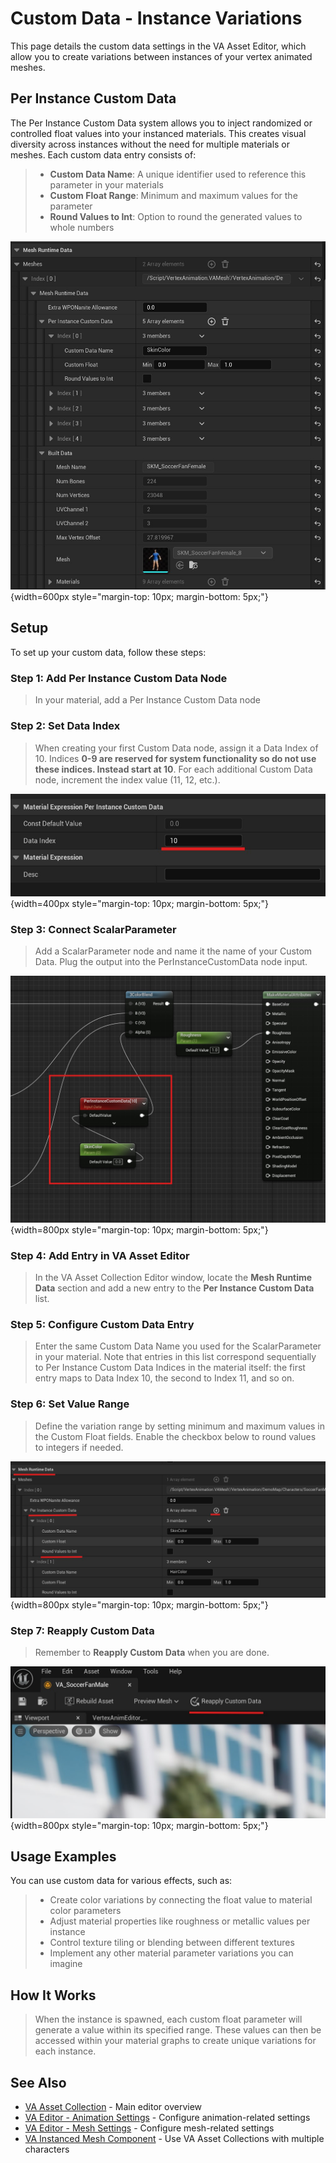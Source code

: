 # Custom Data - Instance Variations

This page details the custom data settings in the VA Asset Editor, which allow you to create variations between instances of your vertex animated meshes.

## Per Instance Custom Data

The Per Instance Custom Data system allows you to inject randomized or controlled float values into your instanced materials. This creates visual diversity across instances without the need for multiple materials or meshes. Each custom data entry consists of:

> - **Custom Data Name**: A unique identifier used to reference this parameter in your materials
> - **Custom Float Range**: Minimum and maximum values for the parameter
> - **Round Values to Int**: Option to round the generated values to whole numbers

![Mesh Runtime Data](assets/vacollect_mesh_runtime.jpg){width=600px style="margin-top: 10px; margin-bottom: 5px;"}

## Setup

To set up your custom data, follow these steps:

### Step 1: Add Per Instance Custom Data Node
> In your material, add a Per Instance Custom Data node

### Step 2: Set Data Index
> When creating your first Custom Data node, assign it a Data Index of 10. Indices **0-9 are reserved for system functionality so do not use these indices. Instead start at 10**. For each additional Custom Data node, increment the index value (11, 12, etc.).

![Data Index](assets/va_material_dataindex.jpg){width=400px style="margin-top: 10px; margin-bottom: 5px;"}

### Step 3: Connect ScalarParameter
> Add a ScalarParameter node and name it the name of your Custom Data. Plug the output into the PerInstanceCustomData node input.

![Per Instance Data Node](assets/va_material_customdatanodes.jpg){width=800px style="margin-top: 10px; margin-bottom: 5px;"}

### Step 4: Add Entry in VA Asset Editor
> In the VA Asset Collection Editor window, locate the **Mesh Runtime Data** section and add a new entry to the **Per Instance Custom Data** list.

### Step 5: Configure Custom Data Entry
> Enter the same Custom Data Name you used for the ScalarParameter in your material. Note that entries in this list correspond sequentially to Per Instance Custom Data Indices in the material itself: the first entry maps to Data Index 10, the second to Index 11, and so on.

### Step 6: Set Value Range
> Define the variation range by setting minimum and maximum values in the Custom Float fields. Enable the checkbox below to round values to integers if needed.

![Per Instance Data](assets/vacollect_custom_entry.jpg){width=800px style="margin-top: 10px; margin-bottom: 5px;"}

### Step 7: Reapply Custom Data
> Remember to **Reapply Custom Data** when you are done.

![Reapply Custom Data](assets/va_reapply.jpg){width=800px style="margin-top: 10px; margin-bottom: 5px;"}


## Usage Examples

You can use custom data for various effects, such as:

> - Create color variations by connecting the float value to material color parameters
> - Adjust material properties like roughness or metallic values per instance
> - Control texture tiling or blending between different textures
> - Implement any other material parameter variations you can imagine

## How It Works

> When the instance is spawned, each custom float parameter will generate a value within its specified range. These values can then be accessed within your material graphs to create unique variations for each instance.

## See Also

- [VA Asset Collection](va-asset-collection.md) - Main editor overview
- [VA Editor - Animation Settings](va-asset-editor-animation.md) - Configure animation-related settings
- [VA Editor - Mesh Settings](va-asset-editor-mesh.md) - Configure mesh-related settings
- [VA Instanced Mesh Component](vertex-anim-instanced-mesh-component.md) - Use VA Asset Collections with multiple characters
